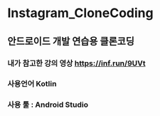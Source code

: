 # Instagram_CloneCoding

## 안드로이드 개발 연습용 클론코딩

### 내가 참고한 강의 영상 https://inf.run/9UVt

### 사용언어 Kotlin

### 사용 툴 : Android Studio
